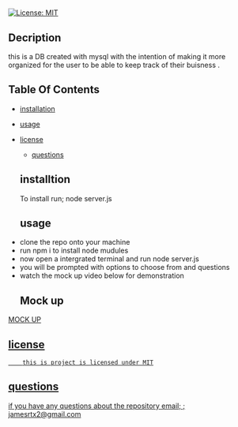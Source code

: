 # 
  
  [![License: MIT](https://img.shields.io/badge/License-MIT-yellow.svg)](https://opensource.org/licenses/MIT)

  ## Decription
  this is a DB created with mysql with the intention of making it more organized for the user to be able to keep track of their buisness .

  ## Table Of Contents

  * [installation](#installation)
  
  * [usage](#usage)
  
* [license](#license)


  * [questions](#questions)

  ## installtion

  To install run;
  node server.js

  
  ## usage
  <li>clone the repo onto your machine </li>
  <li>run npm i to install node mudules </li>
  <li>now open a intergrated terminal and run node server.js </li>
  <li>you will be prompted with options to choose from and questions</li>
  <li>watch the mock up video below for demonstration</li>
  
  ## Mock up 
 <a href="https://drive.google.com/file/d/1hCcze7-iR0eetmVhmFYeRpvAGfQW9leg/view"> MOCK UP
  
   
  ## license

        this is project is licensed under MIT

  ## questions

  if you have any questions about the repository email;
 ; jamesrtx2@gmail.com 



